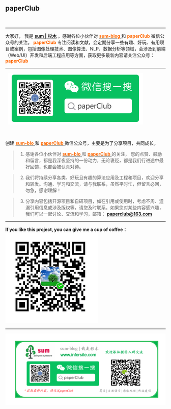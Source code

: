 ## paperClub 

&nbsp;

 ***
 大家好， 我是<font color=blue>  [**sum | 杉木**](http://www.infersite.com/) </font>。感谢各位小伙伴对 [<font color=#FF6600> **sum-blog** </font>](http://www.infersite.com/)  和 <font color=#FF6600> **paperClub** </font> 微信公众号的关注。<font color=#FF6600> **paperClub** </font> 专注阅读和文献，会定期分享一些有趣、好玩、有用项目或案例，包括图像处理技术、图像算法、NLP、数据分析等领域，会涉及到前端（Web/UI）开发和后端工程应用等方面，获取更多最新内容请关注公众号：<font color=#FF6600> **paperClub** </font> 

***
&nbsp;
![avatar](./static/paperClub_wx2.png)




&nbsp;

创建 [<font color=#FF6600> **sum-blo** </font>](http://www.infersite.com/) 和  [<font color=#FF6600> **paperClub** </font>](https://mp.weixin.qq.com/profile?src=3&timestamp=1660383334&ver=1&signature=FvSYR0sMRqiwnnFIu0Z-uNmqfw9hFt-ESjEuQneLeDzF2GHF*8obhjl2TOTxzhpdTnkrxit88EJFjxfD24*O2w==) 微信公众号，主要是为了分享项目，共同成长。  


 > 1. 感谢各位小伙伴对 [<font color=#FF6600> **sum-blo** </font>](http://www.infersite.com/) 和  [<font color=#FF6600> **paperClub** </font>](https://mp.weixin.qq.com/profile?src=3&timestamp=1660383334&ver=1&signature=FvSYR0sMRqiwnnFIu0Z-uNmqfw9hFt-ESjEuQneLeDzF2GHF*8obhjl2TOTxzhpdTnkrxit88EJFjxfD24*O2w==) 的关注， 您的点赞、鼓励和留言，都是我深夜坚持的一份动力，无论褒贬，都是我们行进途中最好回馈，也都会被认真对待。
 
 > 2. 我们将持续分享各类、好玩且有趣的算法应用及工程和项目，欢迎分享和转发。沟通、学习和交流，请与我联系，虽然平时忙，但留言必回，勿急，感谢理解！
 
 > 3. 分享内容包括开源项目和自研项目，如在引用或使用时，考虑不周、遗漏引用信息或涉及版权等，请您及时联系。如果您对某些内容感兴趣，我们可以一起讨论、交流和学习，邮箱：<font color=#FF6600> **paperclub@163.com** </font>


***
**If you like this project, you can give me a cup of coffee：**
![avatar](./static/pay.png)

***
![avatar](./static/any1one_paperClub.png)

